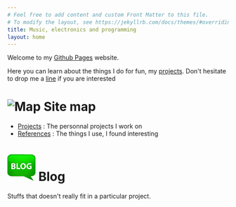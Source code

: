 ```yaml
---
# Feel free to add content and custom Front Matter to this file.
# To modify the layout, see https://jekyllrb.com/docs/themes/#overriding-theme-defaults
title: Music, electronics and programming
layout: home
---
```

Welcome to my [Github Pages](https://pages.github.com) website.

Here you can learn about the things I do for fun, my [projects](./projects.md).
Don't hesitate to drop me a [line](mailto:bcalpages@gmail.com) if you are interested

# ![Map](https://bcallebaut.github.io/map-1272165_640.png) Site map
 - [Projects](./projects.md) : The personnal projects I work on
 - [References](./misc/index.md) : The things I use, I found interesting

# ![Blog](blog.png) Blog
  Stuffs that doesn't really fit in a particular project.
